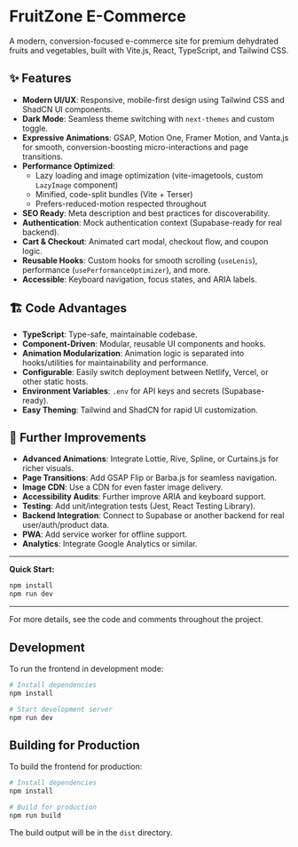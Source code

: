 # FruitZone E-Commerce

A modern, conversion-focused e-commerce site for premium dehydrated fruits and vegetables, built with Vite.js, React, TypeScript, and Tailwind CSS.

## ✨ Features

- **Modern UI/UX**: Responsive, mobile-first design using Tailwind CSS and ShadCN UI components.
- **Dark Mode**: Seamless theme switching with `next-themes` and custom toggle.
- **Expressive Animations**: GSAP, Motion One, Framer Motion, and Vanta.js for smooth, conversion-boosting micro-interactions and page transitions.
- **Performance Optimized**:
  - Lazy loading and image optimization (vite-imagetools, custom `LazyImage` component)
  - Minified, code-split bundles (Vite + Terser)
  - Prefers-reduced-motion respected throughout
- **SEO Ready**: Meta description and best practices for discoverability.
- **Authentication**: Mock authentication context (Supabase-ready for real backend).
- **Cart & Checkout**: Animated cart modal, checkout flow, and coupon logic.
- **Reusable Hooks**: Custom hooks for smooth scrolling (`useLenis`), performance (`usePerformanceOptimizer`), and more.
- **Accessible**: Keyboard navigation, focus states, and ARIA labels.

## 🏗️ Code Advantages

- **TypeScript**: Type-safe, maintainable codebase.
- **Component-Driven**: Modular, reusable UI components and hooks.
- **Animation Modularization**: Animation logic is separated into hooks/utilities for maintainability and performance.
- **Configurable**: Easily switch deployment between Netlify, Vercel, or other static hosts.
- **Environment Variables**: `.env` for API keys and secrets (Supabase-ready).
- **Easy Theming**: Tailwind and ShadCN for rapid UI customization.

## 🚀 Further Improvements

- **Advanced Animations**: Integrate Lottie, Rive, Spline, or Curtains.js for richer visuals.
- **Page Transitions**: Add GSAP Flip or Barba.js for seamless navigation.
- **Image CDN**: Use a CDN for even faster image delivery.
- **Accessibility Audits**: Further improve ARIA and keyboard support.
- **Testing**: Add unit/integration tests (Jest, React Testing Library).
- **Backend Integration**: Connect to Supabase or another backend for real user/auth/product data.
- **PWA**: Add service worker for offline support.
- **Analytics**: Integrate Google Analytics or similar.

---

**Quick Start:**

```bash
npm install
npm run dev
```

---

For more details, see the code and comments throughout the project.

## Development

To run the frontend in development mode:

```bash
# Install dependencies
npm install

# Start development server
npm run dev
```

## Building for Production

To build the frontend for production:

```bash
# Install dependencies
npm install

# Build for production
npm run build
```

The build output will be in the `dist` directory.


